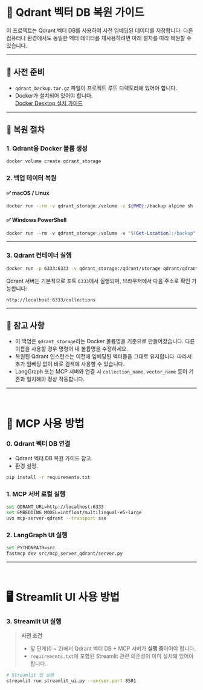 # 🧠 Qdrant 벡터 DB 복원 가이드

이 프로젝트는 Qdrant 벡터 DB를 사용하여 사전 임베딩된 데이터를 저장합니다. 다른 컴퓨터나 환경에서도 동일한 벡터 데이터를 재사용하려면 아래 절차를 따라 복원할 수 있습니다.

---

## 📁 사전 준비

- `qdrant_backup.tar.gz` 파일이 프로젝트 루트 디렉토리에 있어야 합니다.
- Docker가 설치되어 있어야 합니다.  
  [Docker Desktop 설치 가이드](https://www.docker.com/products/docker-desktop)

---

## 🔄 복원 절차

### 1. Qdrant용 Docker 볼륨 생성

```bash
docker volume create qdrant_storage
```

### 2. 백업 데이터 복원

#### ✅ macOS / Linux

```bash
docker run --rm -v qdrant_storage:/volume -v ${PWD}:/backup alpine sh -c "tar xzf /backup/qdrant_backup.tar.gz -C /volume"
```

#### ✅ Windows PowerShell

```powershell
docker run --rm -v qdrant_storage:/volume -v "$(Get-Location):/backup" alpine sh -c "tar xzf /backup/qdrant_backup.tar.gz -C /volume"
```

---

### 3. Qdrant 컨테이너 실행

```bash
docker run -p 6333:6333 -v qdrant_storage:/qdrant/storage qdrant/qdrant
```

Qdrant 서버는 기본적으로 포트 `6333`에서 실행되며, 브라우저에서 다음 주소로 확인 가능합니다:

```
http://localhost:6333/collections
```

---

## 📌 참고 사항

- 이 백업은 `qdrant_storage`라는 Docker 볼륨명을 기준으로 만들어졌습니다. 다른 이름을 사용할 경우 명령어 내 볼륨명을 수정하세요.
- 복원된 Qdrant 인스턴스는 이전에 임베딩된 벡터들을 그대로 유지합니다. 따라서 추가 임베딩 없이 바로 검색에 사용할 수 있습니다.
- LangGraph 또는 MCP 서버와 연결 시 `collection_name`, `vector_name` 등이 기존과 일치해야 정상 작동합니다.

---

&nbsp;

# 🧠 MCP 사용 방법

### 0. Qdrant 벡터 DB 연결

-  Qdrant 벡터 DB 복원 가이드 참고.
-  환경 설정.
```bash
pip install -r requirements.txt
```

### 1. MCP 서버 로컬 실행

```bash
set QDRANT_URL=http://localhost:6333
set EMBEDDING_MODEL=intfloat/multilingual-e5-large
uvx mcp-server-qdrant --transport sse
```

### 2. LangGraph UI 실행

```bash
set PYTHONPATH=src
fastmcp dev src/mcp_server_qdrant/server.py
```

---

&nbsp;

# 🖥️ Streamlit UI 사용 방법

### 3. Streamlit UI 실행

> **사전 조건**  
> - 앞 단계(0 ~ 2)에서 Qdrant 벡터 DB + MCP 서버가 **실행 중**이어야 합니다.  
> - `requirements.txt`에 포함된 Streamlit 관련 의존성이 이미 설치돼 있어야 합니다.

```bash
# Streamlit 앱 실행
streamlit run streamlit_ui.py --server.port 8501
